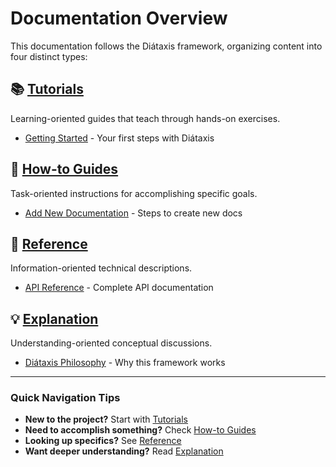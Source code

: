 # Documentation Overview

This documentation follows the Diátaxis framework, organizing content into four distinct types:

## 📚 [Tutorials](tutorials/)

Learning-oriented guides that teach through hands-on exercises.

- [Getting Started](tutorials/getting-started.md) - Your first steps with Diátaxis

## 🔧 [How-to Guides](how-to/)

Task-oriented instructions for accomplishing specific goals.

- [Add New Documentation](how-to/add-new-documentation.md) - Steps to create new docs

## 📖 [Reference](reference/)

Information-oriented technical descriptions.

- [API Reference](reference/api.md) - Complete API documentation

## 💡 [Explanation](explanation/)

Understanding-oriented conceptual discussions.

- [Diátaxis Philosophy](explanation/diataxis-philosophy.md) - Why this framework works

---

### Quick Navigation Tips

- **New to the project?** Start with [Tutorials](tutorials/)
- **Need to accomplish something?** Check [How-to Guides](how-to/)
- **Looking up specifics?** See [Reference](reference/)
- **Want deeper understanding?** Read [Explanation](explanation/)